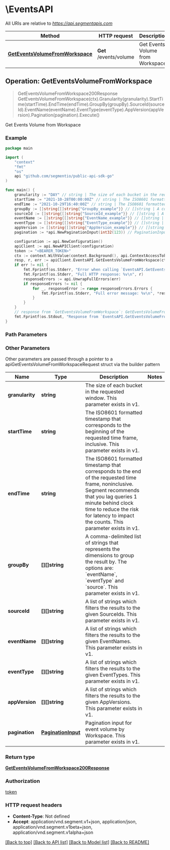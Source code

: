 # \EventsAPI

All URIs are relative to *https://api.segmentapis.com*

Method | HTTP request | Description
------------- | ------------- | -------------
[**GetEventsVolumeFromWorkspace**](EventsAPI.md#GetEventsVolumeFromWorkspace) | **Get** /events/volume | Get Events Volume from Workspace



## Operation: GetEventsVolumeFromWorkspace

> GetEventsVolumeFromWorkspace200Response GetEventsVolumeFromWorkspace(ctx).Granularity(granularity).StartTime(startTime).EndTime(endTime).GroupBy(groupBy).SourceId(sourceId).EventName(eventName).EventType(eventType).AppVersion(appVersion).Pagination(pagination).Execute()

Get Events Volume from Workspace



### Example

```go
package main

import (
    "context"
    "fmt"
    "os"
    api "github.com/segmentio/public-api-sdk-go"
)

func main() {
    granularity := "DAY" // string | The size of each bucket in the requested window.  This parameter exists in v1.
    startTime := "2021-10-28T00:00:00Z" // string | The ISO8601 formatted timestamp that corresponds to the beginning of the requested time frame, inclusive.  This parameter exists in v1.
    endTime := "2021-10-29T16:40:00Z" // string | The ISO8601 formatted timestamp that corresponds to the end of the requested time frame, noninclusive. Segment recommends that you lag queries 1 minute behind clock time to reduce the risk for latency to impact the counts.  This parameter exists in v1.
    groupBy := []string{[]string{"GroupBy_example"}} // []string | A comma-delimited list of strings that represents the dimensions to group the result by. The options are: `eventName`, `eventType` and `source`.  This parameter exists in v1. (optional)
    sourceId := []string{[]string{"SourceId_example"}} // []string | A list of strings which filters the results to the given SourceIds.  This parameter exists in v1. (optional)
    eventName := []string{[]string{"EventName_example"}} // []string | A list of strings which filters the results to the given EventNames.  This parameter exists in v1. (optional)
    eventType := []string{[]string{"EventType_example"}} // []string | A list of strings which filters the results to the given EventTypes.  This parameter exists in v1. (optional)
    appVersion := []string{[]string{"AppVersion_example"}} // []string | A list of strings which filters the results to the given AppVersions.  This parameter exists in v1. (optional)
    pagination := *api.NewPaginationInput(int32(123)) // PaginationInput | Pagination input for event volume by Workspace.  This parameter exists in v1. (optional)

    configuration := api.NewConfiguration()
    apiClient := api.NewAPIClient(configuration)
    token := "<BEARER_TOKEN>"
    ctx := context.WithValue(context.Background(), api.ContextAccessToken, token)
    resp, r, err := apiClient.EventsAPI.GetEventsVolumeFromWorkspace(ctx).Granularity(granularity).StartTime(startTime).EndTime(endTime).GroupBy(groupBy).SourceId(sourceId).EventName(eventName).EventType(eventType).AppVersion(appVersion).Pagination(pagination).Execute()
    if err != nil {
        fmt.Fprintf(os.Stderr, "Error when calling `EventsAPI.GetEventsVolumeFromWorkspace``: %v\n", err)
        fmt.Fprintf(os.Stderr, "Full HTTP response: %v\n", r)
        responseErrors := api.UnwrapFullErrors(err)
        if responseErrors != nil {
            for _, responseError := range responseErrors.Errors {
                fmt.Fprintf(os.Stderr, "Full error message: %v\n", *responseError.Message)
            }
        }
    }
    // response from `GetEventsVolumeFromWorkspace`: GetEventsVolumeFromWorkspace200Response
    fmt.Fprintf(os.Stdout, "Response from `EventsAPI.GetEventsVolumeFromWorkspace`: %v\n", resp.GetData())
}
```

### Path Parameters



### Other Parameters

Other parameters are passed through a pointer to a apiGetEventsVolumeFromWorkspaceRequest struct via the builder pattern


Name | Type | Description  | Notes
------------- | ------------- | ------------- | -------------
 **granularity** | **string** | The size of each bucket in the requested window.  This parameter exists in v1. | 
 **startTime** | **string** | The ISO8601 formatted timestamp that corresponds to the beginning of the requested time frame, inclusive.  This parameter exists in v1. | 
 **endTime** | **string** | The ISO8601 formatted timestamp that corresponds to the end of the requested time frame, noninclusive. Segment recommends that you lag queries 1 minute behind clock time to reduce the risk for latency to impact the counts.  This parameter exists in v1. | 
 **groupBy** | **[][]string** | A comma-delimited list of strings that represents the dimensions to group the result by. The options are: &#x60;eventName&#x60;, &#x60;eventType&#x60; and &#x60;source&#x60;.  This parameter exists in v1. | 
 **sourceId** | **[][]string** | A list of strings which filters the results to the given SourceIds.  This parameter exists in v1. | 
 **eventName** | **[][]string** | A list of strings which filters the results to the given EventNames.  This parameter exists in v1. | 
 **eventType** | **[][]string** | A list of strings which filters the results to the given EventTypes.  This parameter exists in v1. | 
 **appVersion** | **[][]string** | A list of strings which filters the results to the given AppVersions.  This parameter exists in v1. | 
 **pagination** | [**PaginationInput**](PaginationInput.md) | Pagination input for event volume by Workspace.  This parameter exists in v1. | 

### Return type

[**GetEventsVolumeFromWorkspace200Response**](GetEventsVolumeFromWorkspace200Response.md)

### Authorization

[token](../README.md#token)

### HTTP request headers

- **Content-Type**: Not defined
- **Accept**: application/vnd.segment.v1+json, application/json, application/vnd.segment.v1beta+json, application/vnd.segment.v1alpha+json

[[Back to top]](#) [[Back to API list]](../README.md#documentation-for-api-endpoints)
[[Back to Model list]](../README.md#documentation-for-models)
[[Back to README]](../README.md)

